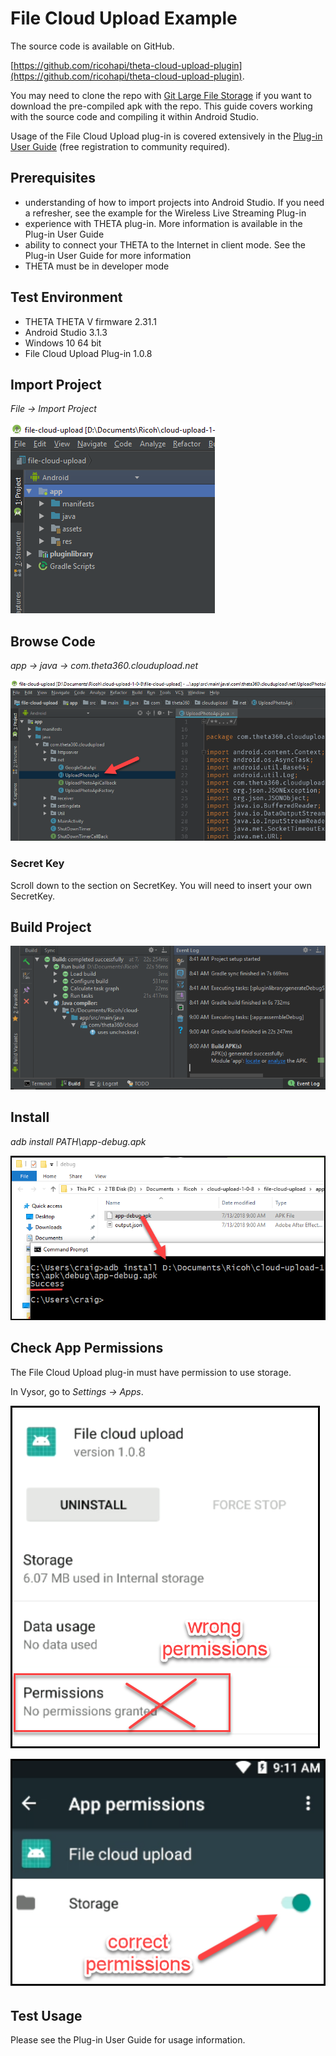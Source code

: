 # File Cloud Upload Example

The source code is available on GitHub. 

[https://github.com/ricohapi/theta-cloud-upload-plugin](https://github.com/ricohapi/theta-cloud-upload-plugin).

You may need
to clone the repo with [Git Large File Storage](https://git-lfs.github.com/)
if you want to download the pre-compiled apk with the repo. This guide
covers working with the source code and compiling it within Android Studio.

Usage of the File Cloud Upload plug-in is covered extensively in the 
[Plug-in User Guide](https://community.theta360.guide/t/plug-in-user-guide/3183) 
(free registration to community required).

## Prerequisites

* understanding of how to import projects into Android Studio. 
If you need a refresher, see the example for the Wireless Live 
Streaming Plug-in
* experience with THETA plug-in. More information is available
in the Plug-in User Guide
* ability to connect your THETA to the Internet in client mode. See
the Plug-in User Guide for more information
* THETA must be in developer mode

## Test Environment

* THETA THETA V firmware 2.31.1
* Android Studio 3.1.3
* Windows 10 64 bit
* File Cloud Upload Plug-in 1.0.8

## Import Project

*File -> Import Project*

![import](/example/img/cloudupload/import.png)

## Browse Code

*app -> java -> com.theta360.cloudupload.net*

![upload photo](/example/img/cloudupload/uploadphoto.png)

### Secret Key

Scroll down to the section on SecretKey. You will need to insert your own 
SecretKey.

## Build Project

![build success](/example/img/cloudupload/build-success.png)

## Install

*adb install PATH\app-debug.apk*

![adb install](/example/img/cloudupload/install.png)

## Check App Permissions

The File Cloud Upload plug-in must have permission to use
storage.

In Vysor, go to *Settings -> Apps*.

![wrong permissions](/example/img/cloudupload/wrong-permissions.png)

![correct permissions](/example/img/cloudupload/correct-permissions.png)

## Test Usage

Please see the Plug-in User Guide for usage information.